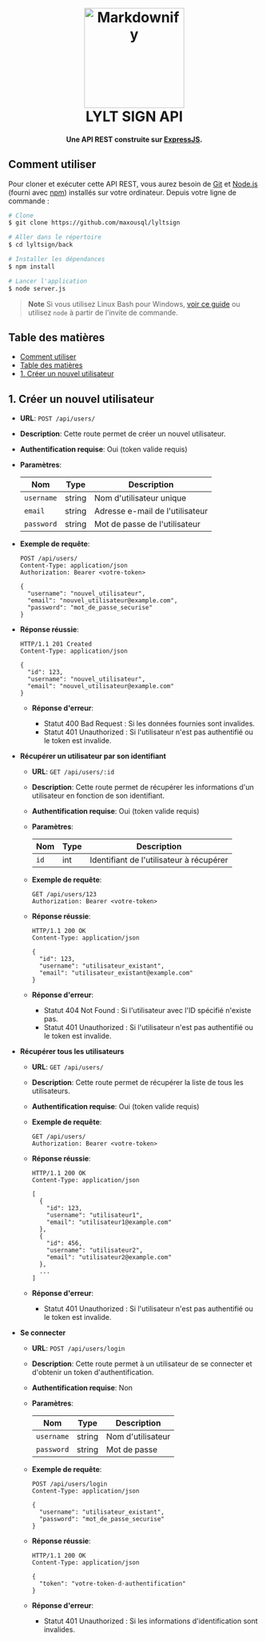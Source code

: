 <h1 align="center">
  <br>
  <a href="http://www.amitmerchant.com/electron-markdownify"><img src="https://raw.githubusercontent.com/amitmerchant1990/electron-markdownify/master/app/img/markdownify.png" alt="Markdownify" width="200"></a>
  <br>
  LYLT SIGN API
  <br>
</h1>

<h4 align="center">Une API REST construite sur <a href="https://expressjs.com/fr/" target="_blank">ExpressJS</a>.</h4>

## Comment utiliser

Pour cloner et exécuter cette API REST, vous aurez besoin de [Git](https://git-scm.com) et [Node.js](https://nodejs.org/en/download/) (fourni avec [npm](http://npmjs.com)) installés sur votre ordinateur. Depuis votre ligne de commande :

```bash
# Clone 
$ git clone https://github.com/maxousql/lyltsign

# Aller dans le répertoire 
$ cd lyltsign/back

# Installer les dépendances
$ npm install

# Lancer l'application
$ node server.js
```

> **Note**
> Si vous utilisez Linux Bash pour Windows, [voir ce guide](https://www.howtogeek.com/261575/how-to-run-graphical-linux-desktop-applications-from-windows-10s-bash-shell/) ou utilisez `node` à partir de l'invite de commande.

## Table des matières
- [Comment utiliser](#comment-utiliser)
- [Table des matières](#table-des-matières)
- [1. Créer un nouvel utilisateur](#1-créer-un-nouvel-utilisateur)

## 1. Créer un nouvel utilisateur

- **URL**: `POST /api/users/`
- **Description**: Cette route permet de créer un nouvel utilisateur.
- **Authentification requise**: Oui (token valide requis)
- **Paramètres**:

  | Nom         | Type     | Description           |
  | ----------- | -------- | --------------------- |
  | `username`  | string   | Nom d'utilisateur unique |
  | `email`     | string   | Adresse e-mail de l'utilisateur |
  | `password`  | string   | Mot de passe de l'utilisateur |

- **Exemple de requête**:

  ```http
  POST /api/users/
  Content-Type: application/json
  Authorization: Bearer <votre-token>

  {
    "username": "nouvel_utilisateur",
    "email": "nouvel_utilisateur@example.com",
    "password": "mot_de_passe_securise"
  }

- **Réponse réussie**:

    ```http
    HTTP/1.1 201 Created
    Content-Type: application/json

    {
      "id": 123,
      "username": "nouvel_utilisateur",
      "email": "nouvel_utilisateur@example.com"
    }
    ```

  - **Réponse d'erreur**:

    - Statut 400 Bad Request : Si les données fournies sont invalides.
    - Statut 401 Unauthorized : Si l'utilisateur n'est pas authentifié ou le token est invalide.

- **Récupérer un utilisateur par son identifiant**

  - **URL**: `GET /api/users/:id`
  - **Description**: Cette route permet de récupérer les informations d'un utilisateur en fonction de son identifiant.
  - **Authentification requise**: Oui (token valide requis)
  - **Paramètres**:

    | Nom      | Type  | Description           |
    | -------- | ----- | --------------------- |
    | `id`     | int   | Identifiant de l'utilisateur à récupérer |

  - **Exemple de requête**:

    ```http
    GET /api/users/123
    Authorization: Bearer <votre-token>
    ```

  - **Réponse réussie**:

    ```http
    HTTP/1.1 200 OK
    Content-Type: application/json

    {
      "id": 123,
      "username": "utilisateur_existant",
      "email": "utilisateur_existant@example.com"
    }
    ```

  - **Réponse d'erreur**:

    - Statut 404 Not Found : Si l'utilisateur avec l'ID spécifié n'existe pas.
    - Statut 401 Unauthorized : Si l'utilisateur n'est pas authentifié ou le token est invalide.

- **Récupérer tous les utilisateurs**

  - **URL**: `GET /api/users/`
  - **Description**: Cette route permet de récupérer la liste de tous les utilisateurs.
  - **Authentification requise**: Oui (token valide requis)

  - **Exemple de requête**:

    ```http
    GET /api/users/
    Authorization: Bearer <votre-token>
    ```

  - **Réponse réussie**:

    ```http
    HTTP/1.1 200 OK
    Content-Type: application/json

    [
      {
        "id": 123,
        "username": "utilisateur1",
        "email": "utilisateur1@example.com"
      },
      {
        "id": 456,
        "username": "utilisateur2",
        "email": "utilisateur2@example.com"
      },
      ...
    ]
    ```

  - **Réponse d'erreur**:

    - Statut 401 Unauthorized : Si l'utilisateur n'est pas authentifié ou le token est invalide.

- **Se connecter**

  - **URL**: `POST /api/users/login`
  - **Description**: Cette route permet à un utilisateur de se connecter et d'obtenir un token d'authentification.
  - **Authentification requise**: Non
  - **Paramètres**:

    | Nom         | Type     | Description           |
    | ----------- | -------- | --------------------- |
    | `username`  | string   | Nom d'utilisateur     |
    | `password`  | string   | Mot de passe          |

  - **Exemple de requête**:

    ```http
    POST /api/users/login
    Content-Type: application/json

    {
      "username": "utilisateur_existant",
      "password": "mot_de_passe_securise"
    }
    ```

  - **Réponse réussie**:

    ```http
    HTTP/1.1 200 OK
    Content-Type: application/json

    {
      "token": "votre-token-d-authentification"
    }
    ```

  - **Réponse d'erreur**:

    - Statut 401 Unauthorized : Si les informations d'identification sont invalides.
